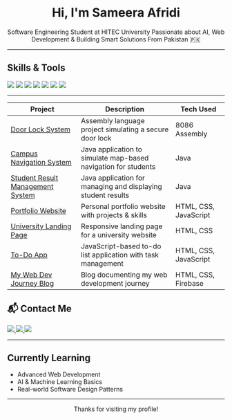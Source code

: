 <h1 align="center"> Hi, I'm Sameera Afridi</h1>

<p align="center">
Software Engineering Student at HITEC University  
Passionate about AI, Web Development & Building Smart Solutions  
From Pakistan 🇵🇰  
</p>

---

##  Skills & Tools

<p>
  <img src="https://img.shields.io/badge/Java-ED8B00?style=for-the-badge&logo=java&logoColor=white"/>
  <img src="https://img.shields.io/badge/Python-3670A0?style=for-the-badge&logo=python&logoColor=white"/>
  <img src="https://img.shields.io/badge/MySQL-00618A?style=for-the-badge&logo=mysql&logoColor=white"/>
  <img src="https://img.shields.io/badge/HTML-E34F26?style=for-the-badge&logo=html5&logoColor=white"/>
  <img src="https://img.shields.io/badge/CSS-1572B6?style=for-the-badge&logo=css3&logoColor=white"/>
  <img src="https://img.shields.io/badge/JavaScript-F7DF1E?style=for-the-badge&logo=javascript&logoColor=black"/>
  <img src="https://img.shields.io/badge/OpenCV-5C3EE8?style=for-the-badge&logo=opencv&logoColor=white"/>
</p>

---

| Project | Description | Tech Used |
|--------|-------------|-----------|
| [Door Lock System](https://sameeraafridi.github.io/door-lock-system-assembly-8086/) | Assembly language project simulating a secure door lock | 8086 Assembly |
| [Campus Navigation System](https://sameeraafridi.github.io/Campus-Navigation-System-Java/) | Java application to simulate map-based navigation for students | Java |
| [Student Result Management System](https://github.com/SameeraAfridi/Student-Result-Management-System) | Java application for managing and displaying student results | Java |
| [Portfolio Website](https://sameeraafridi.github.io/portfolio/) | Personal portfolio website with projects & skills | HTML, CSS, JavaScript |
| [University Landing Page](https://sameeraafridi.github.io/university-landing-page/) | Responsive landing page for a university website | HTML, CSS |
| [To-Do App](https://github.com/SameeraAfridi/todo-app-js) | JavaScript-based to-do list application with task management | HTML, CSS, JavaScript |
| [My Web Dev Journey Blog](https://sameeraafridi.github.io/my-webdev-journey/) | Blog documenting my web development journey | HTML, CSS, Firebase |

## 📬 Contact Me

<p>
  <a href="mailto:sameeraafridi77@gmail.com">
    <img src="https://img.shields.io/badge/Email-D14836?style=for-the-badge&logo=gmail&logoColor=white"/>
  </a>
  <a href="https://github.com/SameeraAfridi">
    <img src="https://img.shields.io/badge/GitHub-181717?style=for-the-badge&logo=github&logoColor=white"/>
  </a>
  <a href="https://www.linkedin.com/in/sameera-afridi-823833378?utm_source=share&utm_campaign=share_via&utm_content=profile&utm_medium=ios_app">
    <img src="https://img.shields.io/badge/LinkedIn-0077B5?style=for-the-badge&logo=linkedin&logoColor=white"/>
  </a>
</p>


---

## Currently Learning

- Advanced Web Development  
- AI & Machine Learning Basics  
- Real-world Software Design Patterns  

---


<p align="center">
   Thanks for visiting my profile!
</p>
